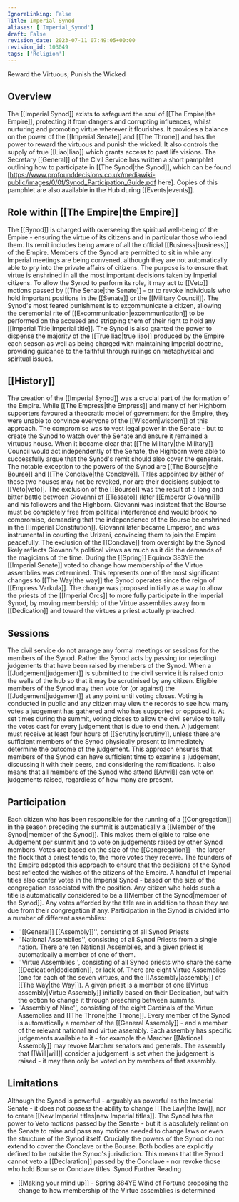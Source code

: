 ```yaml
---
IgnoreLinking: False
Title: Imperial Synod
aliases: ['Imperial_Synod']
draft: False
revision_date: 2023-07-11 07:49:05+00:00
revision_id: 103049
tags: ['Religion']
---
```


Reward the Virtuous; Punish the Wicked
## Overview
The [[Imperial Synod]] exists to safeguard the soul of [[The Empire|the Empire]], protecting it from dangers and corrupting influences, whilst nurturing and promoting virtue wherever it flourishes. It provides a balance on the power of the [[Imperial Senate]] and [[The Throne]] and has the power to reward the virtuous and punish the wicked. It also controls the supply of true [[Liao|liao]] which grants access to past life visions.
The Secretary [[General]] of the Civil Service has written a short pamphlet outlining how to participate in [[The Synod|the Synod]], which can be found [https://www.profounddecisions.co.uk/mediawiki-public/images/0/0f/Synod_Participation_Guide.pdf here]. Copies of this pamphlet are also available in the Hub during [[Events|events]].
## Role within [[The Empire|the Empire]]
The [[Synod]] is charged with overseeing the spiritual well-being of the Empire - ensuring the virtue of its citizens and in particular those who lead them. Its remit includes being aware of all the official [[Business|business]] of the Empire. Members of the Synod are permitted to sit in while any Imperial meetings are being convened, although they are not automatically able to pry into the private affairs of citizens. The purpose is to ensure that virtue is enshrined in all the most important decisions taken by Imperial citizens.
To allow the Synod to perform its role, it may act to [[Veto]] motions passed by [[The Senate|the Senate]] - or to revoke individuals who hold important positions in the [[Senate]] or the [[Military Council]]. The Synod's most feared punishment is to excommunicate a citizen, allowing the ceremonial rite of [[Excommunication|excommunication]] to be performed on the accused and stripping them of their right to hold any [[Imperial Title|Imperial title]].
The Synod is also granted the power to dispense the majority of the [[True liao|true liao]] produced by the Empire each season as well as being charged with maintaining Imperial doctrine, providing guidance to the faithful through rulings on metaphysical and spiritual issues.
## [[History]]
The creation of the [[Imperial Synod]] was a crucial part of the formation of the Empire. While [[The Empress|the Empress]] and many of her Highborn supporters favoured a theocratic model of government for the Empire, they were unable to convince everyone of the [[Wisdom|wisdom]] of this approach. The compromise was to vest legal power in the Senate - but to create the Synod to watch over the Senate and ensure it remained a virtuous house. When it became clear that [[The Military|the Military]] Council would act independently of the Senate, the Highborn were able to successfully argue that the Synod's remit should also cover the generals.
The notable exception to the powers of the Synod are [[The Bourse|the Bourse]] and [[The Conclave|the Conclave]]. Titles appointed by either of these two houses may not be revoked, nor are their decisions subject to [[Veto|veto]]. The exclusion of the [[Bourse]] was the result of a long and bitter battle between Giovanni of [[Tassato]] (later [[Emperor Giovanni]]) and his followers and the Highborn. Giovanni was insistent that the Bourse must be completely free from political interference and would brook no compromise, demanding that the independence of the Bourse be enshrined in the [[Imperial Constitution]].
Giovanni later became Emperor, and was instrumental in courting the Urizeni, convincing them to join the Empire peacefully. The exclusion of the [[Conclave]] from oversight by the Synod likely reflects Giovanni's political views as much as it did the demands of the magicians of the time.
During the [[Spring]] Equinox 383YE the [[Imperial Senate]] voted to change how membership of the Virtue assemblies was determined. This represents one of the most significant changes to [[The Way|the way]] the Synod operates since the reign of [[Empress Varkula]]. The change was proposed initially as a way to allow the priests of the [[Imperial Orcs]] to more fully participate in the Imperial Synod, by moving membership of the Virtue assemblies away from [[Dedication]] and toward the virtues a priest actually preached.
## Sessions
The civil service do not arrange any formal meetings or sessions for the members of the Synod. Rather the Synod acts by passing (or rejecting) judgements that have been raised by members of the Synod. When a [[Judgement|judgement]] is submitted to the civil service it is raised onto the walls of the hub so that it may be scrutinised by any citizen. Eligible members of the Synod may then vote for (or against) the [[Judgement|judgement]] at any point until voting closes. Voting is conducted in public and any citizen may view the records to see how many votes a judgement has gathered and who has supported or opposed it.
At set times during the summit, voting closes to allow the civil service to tally the votes cast for every judgement that is due to end then. A judgement must receive at least four hours of [[Scrutiny|scrutiny]], unless there are sufficient members of the Synod physically present to immediately determine the outcome of the judgement. 
This approach ensures that members of the Synod can have sufficient time to examine a judgement, discussing it with their peers, and considering the ramifications. It also means that all members of the Synod who attend [[Anvil]] can vote on judgements raised, regardless of how many are present.
## Participation
Each citizen who has been responsible for the running of a [[Congregation]] in the season preceding the summit is automatically a [[Member of the Synod|member of the Synod]]. This makes them eligible to raise one Judgement per summit and to vote on judgements raised by other Synod members. Votes are based on the size of the [[Congregation]] - the larger the flock that a priest tends to, the more votes they receive. The founders of the Empire adopted this approach to ensure that the decisions of the Synod best reflected the wishes of the citizens of the Empire.
A handful of Imperial titles also confer votes in the Imperial Synod - based on the size of the congregation associated with the position. Any citizen who holds such a title is automatically considered to be a [[Member of the Synod|member of the Synod]]. Any votes afforded by the title are in addition to those they are due from their congregation if any.
Participation in the Synod is divided into a number of different assemblies:
* ''[[General]] [[Assembly]]'', consisting of all Synod Priests
* ''National Assemblies'', consisting of all Synod Priests from a single nation. There are ten National Assemblies, and a given priest is automatically a member of one of them.
* ''Virtue Assemblies'', consisting of all Synod priests who share the same [[Dedication|dedication]], or lack of. There are eight Virtue Assemblies (one for each of the seven virtues, and the [[Assembly|assembly]] of [[The Way|the Way]]). A given priest is a member of one [[Virtue assembly|Virtue Assembly]] initially based on their Dedication, but with the option to change it through preaching between summits.
* ''Assembly of Nine'', consisting of the eight Cardinals of the Virtue Assemblies and [[The Throne|the Throne]].
Every member of the Synod is automatically a member of the [[General Assembly]] - and a member of the relevant national and virtue assembly. Each assembly has specific judgements available to it - for example the Marcher [[National Assembly]] may revoke Marcher senators and generals.
The assembly that [[Will|will]] consider a judgement is set when the judgement is raised - it may then only be voted on by members of that assembly.
## Limitations
Although the Synod is powerful - arguably as powerful as the Imperial Senate - it does not possess the ability to change [[The Law|the law]], nor to create [[New Imperial titles|new Imperial titles]]. The Synod has the power to Veto motions passed by the Senate - but it is absolutely reliant on the Senate to raise and pass any motions needed to change laws or even the structure of the Synod itself.
Crucially the powers of the Synod do not extend to cover the Conclave or the Bourse. Both bodies are explicitly defined to be outside the Synod's jurisdiction. This means that the Synod cannot veto a [[Declaration]] passed by the Conclave - nor revoke those who hold Bourse or Conclave titles. 
Synod Further Reading
* [[Making your mind up]] - Spring 384YE Wind of Fortune proposing the change to how membership of the Virtue assemblies is determined